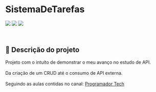 # SistemaDeTarefas

<p align = "left">
<img loading = "lazy" src = "https://img.shields.io/badge/Status-Em_desenvolvimento-blue"/>
<img loading = "lazy" src = "https://img.shields.io/badge/Licença-MIT-purple"/>
<img loading = "lazy" src = "https://img.shields.io/badge/Linguagem-ASP.NET-239120?"/>
<br>
</p>
<br>

## :page_with_curl: Descrição do projeto
<p>
Projeto com o intuíto de demonstrar o meu avanço no estudo de API.<br> <br>Da criação de um CRUD até o consumo de API externa.
<br> <br>Seguindo as aulas contidas no canal: <a href="https://www.youtube.com/playlist?list=PLJ0IKu7KZpCTydptihmDPxeNEh6yb1wtY">Programador Tech</a>
</p>
<br>
